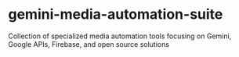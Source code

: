 # gemini-media-automation-suite
Collection of specialized media automation tools focusing on Gemini, Google APIs, Firebase, and open source solutions
